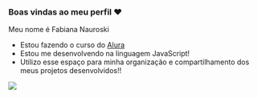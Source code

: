### Boas vindas ao meu perfil ❤️

Meu nome é Fabiana Nauroski

- Estou fazendo o curso do [Alura](https://www.alura.com.br)
- Estou me desenvolvendo na linguagem JavaScript!
- Utilizo esse espaço para minha organização e compartilhamento dos meus projetos desenvolvidos!!

![](https://media1.tenor.com/m/i1qG369b7hgAAAAC/kisses.gif)
  
